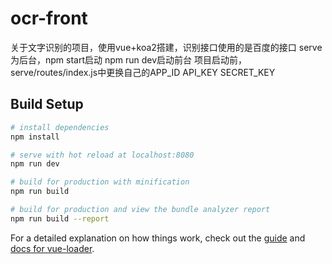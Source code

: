# ocr-front

关于文字识别的项目，使用vue+koa2搭建，识别接口使用的是百度的接口
serve为后台，npm start启动
npm run dev启动前台
项目启动前，serve/routes/index.js中更换自己的APP_ID API_KEY SECRET_KEY 

## Build Setup

``` bash
# install dependencies
npm install

# serve with hot reload at localhost:8080
npm run dev

# build for production with minification
npm run build

# build for production and view the bundle analyzer report
npm run build --report
```

For a detailed explanation on how things work, check out the [guide](http://vuejs-templates.github.io/webpack/) and [docs for vue-loader](http://vuejs.github.io/vue-loader).
